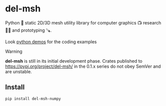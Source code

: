 # del-msh

Python 🐍 static 2D/3D mesh utility library for computer graphics 📺 research 🧑‍🔬 and prototyping 🪚.

Look [python demos](https://github.com/nobuyuki83/python_graphics_demos) for the coding examples 

> [!WARNING]
> **del-msh** is still in its initial development phase. Crates published to https://pypi.org/project/del-msh/ in the 0.1.x series do not obey SemVer and are unstable.

## Install 

```shell
pip install del-msh-numpy
```


